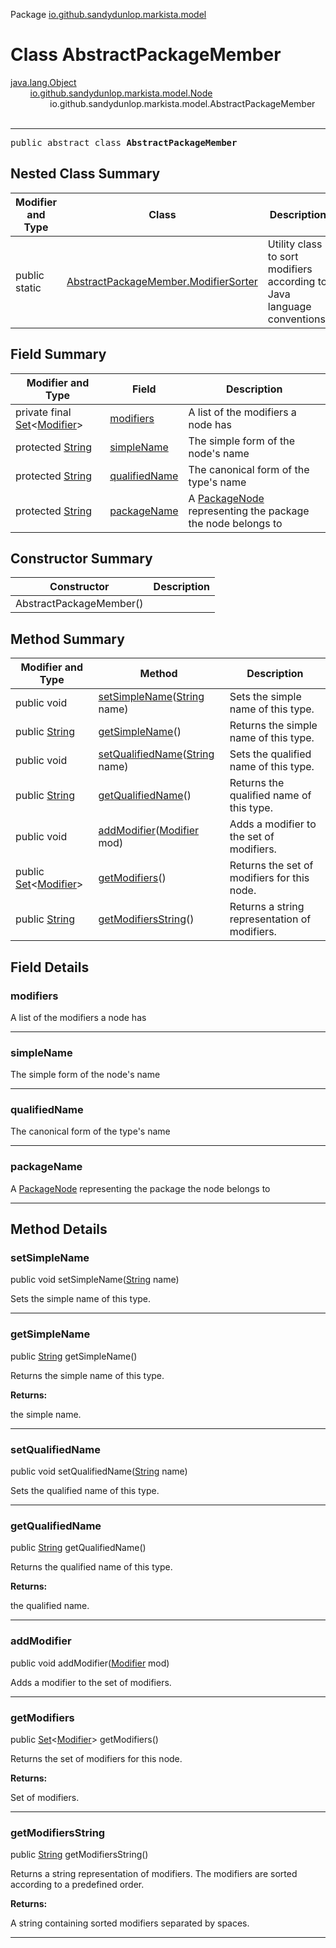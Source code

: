 Package [io.github.sandydunlop.markista.model](index.md)

# Class AbstractPackageMember
[java.lang.Object](https://docs.oracle.com/en/java/javase/24/docs/api/java.base/java/lang/Object.html)<br/>
        [io.github.sandydunlop.markista.model.Node](Node.md)<br/>
                io.github.sandydunlop.markista.model.AbstractPackageMember<br/>
<br/>

----

<span style="font-family: monospace;">public abstract class __AbstractPackageMember__</span>


## Nested Class Summary

| Modifier and Type | Class                                                                           | Description                                                             |
|-------------------|---------------------------------------------------------------------------------|-------------------------------------------------------------------------|
| public static     | [AbstractPackageMember.ModifierSorter](AbstractPackageMember.ModifierSorter.md) | Utility class to sort modifiers according to Java language conventions. |

## Field Summary

| Modifier and Type                                                                                                             | Field                           | Description                                                                  |
|-------------------------------------------------------------------------------------------------------------------------------|---------------------------------|------------------------------------------------------------------------------|
| private final [Set](https://docs.oracle.com/en/java/javase/24/docs/api/java.base/java/util/Set.html)<[Modifier](Modifier.md)> | [modifiers](#modifiers)         | A list of the modifiers a node has                                           |
| protected [String](https://docs.oracle.com/en/java/javase/24/docs/api/java.base/java/lang/String.html)                        | [simpleName](#simplename)       | The simple form of the node's name                                           |
| protected [String](https://docs.oracle.com/en/java/javase/24/docs/api/java.base/java/lang/String.html)                        | [qualifiedName](#qualifiedname) | The canonical form of the type's name                                        |
| protected [String](https://docs.oracle.com/en/java/javase/24/docs/api/java.base/java/lang/String.html)                        | [packageName](#packagename)     | A [PackageNode](PackageNode.md) representing the package the node belongs to |

## Constructor Summary

| Constructor             | Description |
|-------------------------|-------------|
| AbstractPackageMember() |             |

## Method Summary

| Modifier and Type                                                                                                      | Method                                                                                                                                   | Description                                   |
|------------------------------------------------------------------------------------------------------------------------|------------------------------------------------------------------------------------------------------------------------------------------|-----------------------------------------------|
| public void                                                                                                            | [setSimpleName](#setsimplename)([String](https://docs.oracle.com/en/java/javase/24/docs/api/java.base/java/lang/String.html) name)       | Sets the simple name of this type.            |
| public [String](https://docs.oracle.com/en/java/javase/24/docs/api/java.base/java/lang/String.html)                    | [getSimpleName](#getsimplename)()                                                                                                        | Returns the simple name of this type.         |
| public void                                                                                                            | [setQualifiedName](#setqualifiedname)([String](https://docs.oracle.com/en/java/javase/24/docs/api/java.base/java/lang/String.html) name) | Sets the qualified name of this type.         |
| public [String](https://docs.oracle.com/en/java/javase/24/docs/api/java.base/java/lang/String.html)                    | [getQualifiedName](#getqualifiedname)()                                                                                                  | Returns the qualified name of this type.      |
| public void                                                                                                            | [addModifier](#addmodifier)([Modifier](Modifier.md) mod)                                                                                 | Adds a modifier to the set of modifiers.      |
| public [Set](https://docs.oracle.com/en/java/javase/24/docs/api/java.base/java/util/Set.html)<[Modifier](Modifier.md)> | [getModifiers](#getmodifiers)()                                                                                                          | Returns the set of modifiers for this node.   |
| public [String](https://docs.oracle.com/en/java/javase/24/docs/api/java.base/java/lang/String.html)                    | [getModifiersString](#getmodifiersstring)()                                                                                              | Returns a string representation of modifiers. |

## Field Details

### modifiers

A list of the modifiers a node has


---

### simpleName

The simple form of the node's name


---

### qualifiedName

The canonical form of the type's name


---

### packageName

A [PackageNode](PackageNode.md) representing the package the node belongs to


---


## Method Details

### setSimpleName

public void setSimpleName([String](https://docs.oracle.com/en/java/javase/24/docs/api/java.base/java/lang/String.html) name)

Sets the simple name of this type.


---

### getSimpleName

public [String](https://docs.oracle.com/en/java/javase/24/docs/api/java.base/java/lang/String.html) getSimpleName()

Returns the simple name of this type.

**Returns:**

the simple name.


---

### setQualifiedName

public void setQualifiedName([String](https://docs.oracle.com/en/java/javase/24/docs/api/java.base/java/lang/String.html) name)

Sets the qualified name of this type.


---

### getQualifiedName

public [String](https://docs.oracle.com/en/java/javase/24/docs/api/java.base/java/lang/String.html) getQualifiedName()

Returns the qualified name of this type.

**Returns:**

the qualified name.


---

### addModifier

public void addModifier([Modifier](Modifier.md) mod)

Adds a modifier to the set of modifiers.


---

### getModifiers

public [Set](https://docs.oracle.com/en/java/javase/24/docs/api/java.base/java/util/Set.html)<[Modifier](Modifier.md)> getModifiers()

Returns the set of modifiers for this node.

**Returns:**

Set of modifiers.


---

### getModifiersString

public [String](https://docs.oracle.com/en/java/javase/24/docs/api/java.base/java/lang/String.html) getModifiersString()

Returns a string representation of modifiers.
The modifiers are sorted according to a predefined order.

**Returns:**

A string containing sorted modifiers separated by spaces.


---

